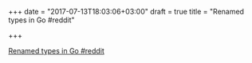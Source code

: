+++
date = "2017-07-13T18:03:06+03:00"
draft = true
title = "Renamed types in Go  #reddit"

+++

<p><a href="https://t.co/SQ3pnAWIX7">Renamed types in Go  #reddit</a></p>